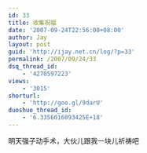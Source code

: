 ```yaml
---
id: 33
title: 收集祝福
date: '2007-09-24T22:56:00+08:00'
author: Jay
layout: post
guid: 'http://ijay.net.cn/log/?p=33'
permalink: /2007/09/24/33
dsq_thread_id:
    - '4270597223'
views:
    - '3015'
shorturl:
    - 'http://goo.gl/9darU'
duoshuo_thread_id:
    - '6.3356016093425E+18'
---
```


明天强子动手术，大伙儿跟我一块儿祈祷吧
